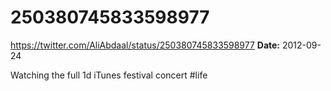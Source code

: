 # 250380745833598977
https://twitter.com/AliAbdaal/status/250380745833598977
**Date:** 2012-09-24

Watching the full 1d iTunes festival concert #life

